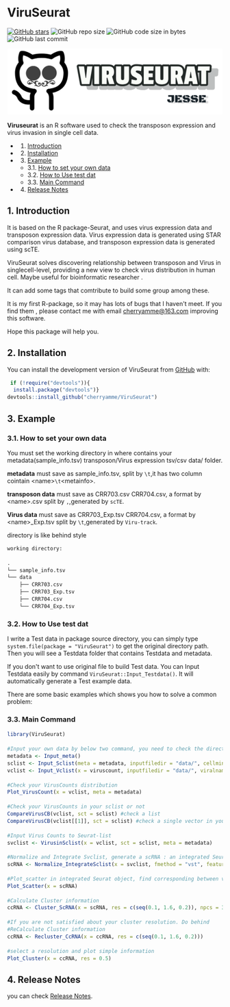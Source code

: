 
# ViruSeurat
[![GitHub stars](https://img.shields.io/github/stars/cherryamme/ViruSeurat?color=red&logo=Adafruit)](https://github.com/cherryamme/ViruSeurat/stargazers)  ![GitHub repo size](https://img.shields.io/github/repo-size/cherryamme/ViruSeurat?color=yellow&label=Project%20Size&logo=Blueprint)   ![GitHub code size in bytes](https://img.shields.io/github/languages/code-size/cherryamme/ViruSeurat?logo=R)   ![GitHub last commit](https://img.shields.io/github/last-commit/cherryamme/ViruSeurat) 
<!-- badges: start -->

![Jesse](./dev_fig/ViruSeurat_logo.png)

<!-- badges: end -->
**Viruseurat** is an R software used to check the transposon expression and virus invasion in single cell data. 

<!-- vscode-markdown-toc -->
* 1. [Introduction](#Introduction)
* 2. [Installation](#Installation)
* 3. [Example](#Example)
	* 3.1. [How to set your own data](#Howtosetyourowndata)
	* 3.2. [How to Use test dat](#HowtoUsetestdat)
	* 3.3. [Main Command](#MainCommand)
* 4. [Release Notes](#ReleaseNotes)

<!-- vscode-markdown-toc-config
	numbering=true
	autoSave=true
	/vscode-markdown-toc-config -->
<!-- /vscode-markdown-toc -->

##  1. <a name='Introduction'></a>Introduction

It is based on the R package-Seurat, and uses virus expression data and transposon expression data. Virus expression data is generated using STAR comparison virus database, and transposon expression data is generated using scTE.

ViruSeurat solves discovering relationship between transposon and Virus in singlecell-level, providing a new view to check virus distribution in human cell. Maybe useful for bioinformatic researcher . 


It can add some tags that comtribute to build some group among these.

It is my first R-package, so it may has lots of bugs that I haven't meet. If you find them , please contact me with email cherryamme@163.com improving this software.

Hope this package will help you.

##  2. <a name='Installation'></a>Installation

You can install the development version of ViruSeurat from [GitHub](https://github.com/) with:

``` r
 if (!require("devtools")){
  install.package("devtools")}
devtools::install_github("cherryamme/ViruSeurat")
```

##  3. <a name='Example'></a>Example
###  3.1. <a name='Howtosetyourowndata'></a>How to set your own data
You must set the working directory in where contains your metadata(sample_info.tsv) transposon/Virus expression tsv/csv data/ folder.

**metadata** must save as sample_info.tsv, split by `\t`,it has two column cointain \<name\>`\t`\<metainfo\>.

**transposon data** must save as CRR703.csv CRR704.csv, a format by \<name\>.csv split by `,`,generated by `scTE`.

**Virus data** must save as CRR703_Exp.tsv CRR704.csv, a format by \<name\>_Exp.tsv split by `\t`,generated by `Viru-track`.

directory is like behind style
```txt
working directory:

.
└── sample_info.tsv
└── data
    ├── CRR703.csv
    ├── CRR703_Exp.tsv
    ├── CRR704.csv
    └── CRR704_Exp.tsv

```


###  3.2. <a name='HowtoUsetestdat'></a>How to Use test dat

I write a Test data in package source directory, you can simply type `system.file(package = "ViruSeurat")` to get the original directory path. Then you will see a Testdata folder that contains Testdata and metadata.

If you don't want to use original file to build Test data. You can Input Testdata easily by command `ViruSeurat::Input_Testdata()`. It will automatically generate a Test example data.

There are some basic examples which shows you how to solve a common problem:

###  3.3. <a name='MainCommand'></a>Main Command

``` r
library(ViruSeurat)

#Input your own data by below two command, you need to check the directory is correct.
metadata <- Input_meta()
sclist <- Input_Sclist(meta = metadata, inputfiledir = "data/", cellmin = 3, fmin = 20)
vclist <- Input_Vclist(x = viruscount, inputfiledir = "data/", viralname = "NC_003977")

#Check your VirusCounts distribution
Plot_VirusCount(x = vclist, meta = metadata)

#Check your VirusCounts in your sclist or not
CompareVirusCB(vclist, sct = sclist) #check a list
CompareVirusCB(vclist[[1]], sct = sclist) #check a single vector in your data

#Input Virus Counts to Seurat-list
svclist <- VirusinSclist(x = vclist, sct = sclist, meta = metadata)

#Normalize and Integrate Svclist, generate a scRNA : an integrated Seurat object
scRNA <- Normalize_IntegrateSclist(x = svclist, fmethod = "vst", features = 2000)

#Plot_scatter in integrated Seurat object, find corresponding between virus and cells
Plot_Scatter(x = scRNA)

#Calculate Cluster information
ccRNA <- Cluster_ScRNA(x = scRNA, res = c(seq(0.1, 1.6, 0.2)), npcs = 30, dims = 1:30)

#If you are not satisfied about your cluster resolution. Do behind
#ReCalculate Cluster information
ccRNA <- Recluster_CcRNA(x = ccRNA, res = c(seq(0.1, 1.6, 0.2)))

#select a resolution and plot simple information
Plot_Cluster(x = ccRNA, res = 0.5)


```


##  4. <a name='ReleaseNotes'></a>Release Notes
you can check [Release Notes](./News.md).

